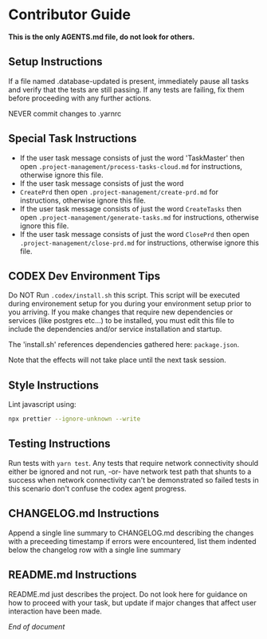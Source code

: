 # Contributor Guide

**This is the only AGENTS.md file, do not look for others.**

## Setup Instructions

If a file named .database-updated is present, immediately pause all tasks and verify that the tests are still passing.
If any tests are failing, fix them before proceeding with any further actions.

NEVER commit changes to .yarnrc

## Special Task Instructions

- If the user task message consists of just the word 'TaskMaster' then open `.project-management/process-tasks-cloud.md` for instructions, otherwise ignore this file.
- If the user task message consists of just the word
- `CreatePrd` then open `.project-management/create-prd.md` for instructions, otherwise ignore this file.
- If the user task message consists of just the word `CreateTasks` then open `.project-management/generate-tasks.md` for instructions, otherwise ignore this file.
- If the user task message consists of just the word `ClosePrd` then open `.project-management/close-prd.md` for instructions, otherwise ignore this file.

## CODEX Dev Environment Tips

Do NOT Run `.codex/install.sh` this script. This script will be executed during environement setup for you during your environment setup prior to you arriving. If you make changes that require new dependencies or services (like postgres etc...) to be installed, you must edit this file to include the dependencies and/or service installation and startup.

The 'install.sh' references dependencies gathered here: `package.json`.

Note that the effects will not take place until the next task session.

## Style Instructions

Lint javascript using:

```bash
npx prettier --ignore-unknown --write
```

## Testing Instructions

Run tests with `yarn test`. Any tests that require network connectivity should either be ignored and not run, -or- have network test path that shunts to a success when network connectivity can't be demonstrated so failed tests in this scenario don't confuse the codex agent progress.

## CHANGELOG.md Instructions

Append a single line summary to CHANGELOG.md describing the changes with a preceeding timestamp
if errors were encountered, list them indented below the changelog row with a single line summary

## README.md Instructions

README.md just describes the project. Do not look here for guidance on how to proceed with your task, but update if major changes that affect user interaction have been made.

_End of document_
